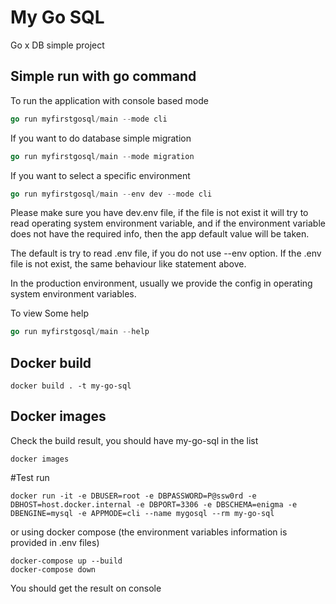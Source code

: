 # My Go SQL

Go x DB simple project

## Simple run with go command
To run the application with console based mode
```go
go run myfirstgosql/main --mode cli
```
If you want to do database simple migration
```go
go run myfirstgosql/main --mode migration
```

If you want to select a specific environment
```go
go run myfirstgosql/main --env dev --mode cli
```
Please make sure you have dev.env file, if the file is not exist
it will try to read operating system environment variable,
and if the environment variable does not have the required info, then
the app default value will be taken.

The default is try to read .env file, if you do not use --env option.
If the .env file is not exist, the same behaviour like statement above.

In the production environment, usually we provide the config in operating system
environment variables.

To view Some help
```go
go run myfirstgosql/main --help
```
## Docker build
```
docker build . -t my-go-sql
```

## Docker images
Check the build result, you should have my-go-sql in the list
```
docker images 
```

#Test run
```
docker run -it -e DBUSER=root -e DBPASSWORD=P@ssw0rd -e DBHOST=host.docker.internal -e DBPORT=3306 -e DBSCHEMA=enigma -e DBENGINE=mysql -e APPMODE=cli --name mygosql --rm my-go-sql
```
or using docker compose
(the environment variables information is provided in .env files)
```
docker-compose up --build
docker-compose down
```
You should get the result on console
